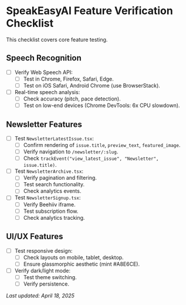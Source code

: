 
# SpeakEasyAI Feature Verification Checklist

This checklist covers core feature testing.

## Speech Recognition

- [ ] Verify Web Speech API:
  - [ ] Test in Chrome, Firefox, Safari, Edge.
  - [ ] Test on iOS Safari, Android Chrome (use BrowserStack).
- [ ] Real-time speech analysis:
  - [ ] Check accuracy (pitch, pace detection).
  - [ ] Test on low-end devices (Chrome DevTools: 6x CPU slowdown).

## Newsletter Features

- [ ] Test `NewsletterLatestIssue.tsx`:
  - [ ] Confirm rendering of `issue.title`, `preview_text`, `featured_image`.
  - [ ] Verify navigation to `/newsletter/:slug`.
  - [ ] Check `trackEvent("view_latest_issue", "Newsletter", issue.title)`.
- [ ] Test `NewsletterArchive.tsx`:
  - [ ] Verify pagination and filtering.
  - [ ] Test search functionality.
  - [ ] Check analytics events.
- [ ] Test `NewsletterSignup.tsx`:
  - [ ] Verify Beehiiv iframe.
  - [ ] Test subscription flow.
  - [ ] Check analytics tracking.

## UI/UX Features

- [ ] Test responsive design:
  - [ ] Check layouts on mobile, tablet, desktop.
  - [ ] Ensure glassmorphic aesthetic (mint #A8E6CE).
- [ ] Verify dark/light mode:
  - [ ] Test theme switching.
  - [ ] Verify persistence.

_Last updated: April 18, 2025_
